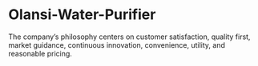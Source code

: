 # Olansi-Water-Purifier
The company’s philosophy centers on customer satisfaction, quality first, market guidance, continuous innovation, convenience, utility, and reasonable pricing. 
